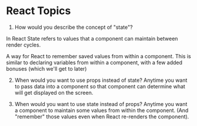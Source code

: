 # React Topics

1. How would you describe the concept of "state"?

In React State refers to values that a component can maintain between render cycles.

A way for React to remember saved values from within a component.
This is similar to declaring variables from within a component,
with a few added bonuses (which we'll get to later)

2. When would you want to use props instead of state?
   Anytime you want to pass data into a component so that
   component can determine what will get displayed on the
   screen.

3. When would you want to use state instead of props?
   Anytime you want a component to maintain some values from
   within the component. (And "remember" those values even
   when React re-renders the component).
